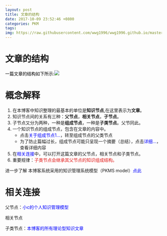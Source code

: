 ```yaml
---
layout: post
title: 文章的结构
date: 2017-10-09 23:52:46 +0800
categories: PKM
tags: 
img: https://raw.githubusercontent.com/wwg1996/wwg1996.github.io/master/images/pkm.jpg
---
```


# 文章的结构

<span style="color: #000000;">一篇文章的结构如下所示:![](https://raw.githubusercontent.com/wwg1996/wwg1996.github.io/master/images/2017/10/r.png)</span>

# 概念解释

1.  在本博客中知识整理的最基本的单位是**知识节点**,在这里表示为**文章**。
2.  知识节点间的关系有三种：**父节点**，**相关节点**，**子节点**。
3.  子节点又分为两种，一种是**组成节点**，一种是**子类节点**。父节同此。
4.  一个知识节点的组成节点，包含在文章的内容中。
    *   点击<span style="color: #0000ff;">关于组成节点1...</span>，转至组成节点的父类节点
    *   为了防止篇幅过长，组成节点可能只呈现一个摘要（总结），点击<span style="color: #0000ff;">详细...</span>，查看详细内容
5.  在<span style="color: #0000ff;">相关连接</span>中，可以打开这篇文章的父节点，相关节点和子类节点。
6.  重要规律：<span style="color: #e21918;">子类节点会继承其父节点的知识组成结构。</span>

进一步了解 本博客系统采用的知识管理系统模型（PKMS model）<span style="color: #0000ff;">点此</span>

# 相关连接

父节点：<span style="color: #0000ff;">小c的个人知识管理模型</span> 

相关节点 

子类节点：<span style="color: #0000ff;">本博客的所有理论型知识文章</span>